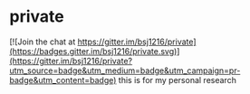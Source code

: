 # private

[![Join the chat at https://gitter.im/bsj1216/private](https://badges.gitter.im/bsj1216/private.svg)](https://gitter.im/bsj1216/private?utm_source=badge&utm_medium=badge&utm_campaign=pr-badge&utm_content=badge)
this is for my personal research
